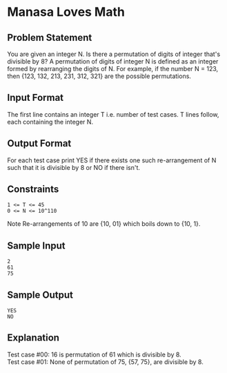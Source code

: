 # Manasa Loves Math

## Problem Statement

You are given an integer N. Is there a permutation of digits of integer that's divisible by 8? A permutation of digits of integer N is defined as an integer formed by rearranging the digits of N. For example, if the number N = 123, then {123, 132, 213, 231, 312, 321} are the possible permutations.

## Input Format
The first line contains an integer T i.e. number of test cases.
T lines follow, each containing the integer N.

## Output Format
For each test case print YES if there exists one such re-arrangement of N such that it is divisible by 8 or NO if there isn't.

## Constraints
```
1 <= T <= 45
0 <= N <= 10^110
```
Note
Re-arrangements of 10 are {10, 01} which boils down to {10, 1}.

## Sample Input
```
2
61
75
```
## Sample Output
```
YES
NO
```
## Explanation
Test case \#00: 16 is permutation of 61 which is divisible by 8.  
Test case \#01: None of permutation of 75, {57, 75}, are divisible by 8.
